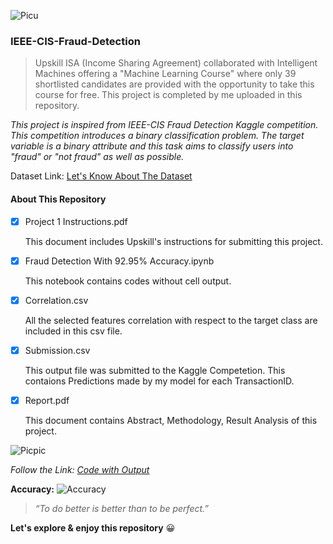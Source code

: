 ![Picu](https://user-images.githubusercontent.com/38761302/122346719-18d51480-cf6b-11eb-8eb8-fcab26f631bd.png)

### IEEE-CIS-Fraud-Detection

> Upskill ISA (Income Sharing Agreement) collaborated with Intelligent Machines offering a "Machine Learning Course" where only 39 shortlisted candidates are provided with the opportunity to take this course for free. This project is completed by me uploaded in this repository.

*This project is inspired from IEEE-CIS Fraud Detection Kaggle competition. This competition introduces a binary classification problem. The target variable is a binary attribute and this task aims to classify users into "fraud" or "not fraud" as well as possible.*

Dataset Link: [Let's Know About The Dataset](https://www.kaggle.com/c/ieee-fraud-detection/data)

#### About This Repository

- [x] Project 1 Instructions.pdf
      
    This document includes Upskill's instructions for submitting this project.

- [x] Fraud Detection With 92.95% Accuracy.ipynb
      
    This notebook contains codes without cell output.
      
- [x] Correlation.csv

    All the selected features correlation with respect to the target class are included in this csv file.
      
- [x] Submission.csv

    This output file was submitted to the Kaggle Competetion. This contaions Predictions made by my model for each TransactionID.
      
- [x] Report.pdf
      
    This document contains Abstract, Methodology, Result Analysis of this project.
      
![Picpic](https://user-images.githubusercontent.com/38761302/122348218-c0067b80-cf6c-11eb-953d-e3d32517fd15.png)

*Follow the Link: [Code with Output](https://www.kaggle.com/lima21bd/fraud-detection-with-92-95-accuracy)*

**Accuracy:** ![Accuracy](https://user-images.githubusercontent.com/38761302/122349651-42dc0600-cf6e-11eb-830f-c43dab8f7f70.png)

> *“To do better is better than to be perfect.”*

**Let's explore & enjoy this repository** :grinning:
